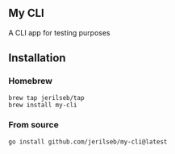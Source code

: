 ## My CLI

A CLI app for testing purposes

## Installation


### Homebrew

```
brew tap jerilseb/tap
brew install my-cli
```

### From source
```
go install github.com/jerilseb/my-cli@latest
```

